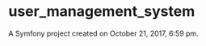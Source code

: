 user_management_system
======================

A Symfony project created on October 21, 2017, 6:59 pm.

